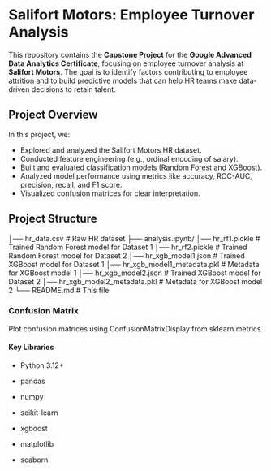 # Salifort Motors: Employee Turnover Analysis

This repository contains the **Capstone Project** for the **Google Advanced Data Analytics Certificate**, focusing on employee turnover analysis at **Salifort Motors**. The goal is to identify factors contributing to employee attrition and to build predictive models that can help HR teams make data-driven decisions to retain talent.

## Project Overview

In this project, we:
- Explored and analyzed the Salifort Motors HR dataset.
- Conducted feature engineering (e.g., ordinal encoding of salary).
- Built and evaluated classification models (Random Forest and XGBoost).
- Analyzed model performance using metrics like accuracy, ROC-AUC, precision, recall, and F1 score.
- Visualized confusion matrices for clear interpretation.

## Project Structure

│── hr_data.csv # Raw HR dataset
├── analysis.ipynb/
│── hr_rf1.pickle # Trained Random Forest model for Dataset 1
│── hr_rf2.pickle # Trained Random Forest model for Dataset 2
│── hr_xgb_model1.json # Trained XGBoost model for Dataset 1
│── hr_xgb_model1_metadata.pkl # Metadata for XGBoost model 1
│── hr_xgb_model2.json # Trained XGBoost model for Dataset 2
│── hr_xgb_model2_metadata.pkl # Metadata for XGBoost model 2
└── README.md # This file


### Confusion Matrix
Plot confusion matrices using ConfusionMatrixDisplay from sklearn.metrics.

#### Key Libraries
- Python 3.12+

- pandas

- numpy

- scikit-learn

- xgboost

- matplotlib

- seaborn
